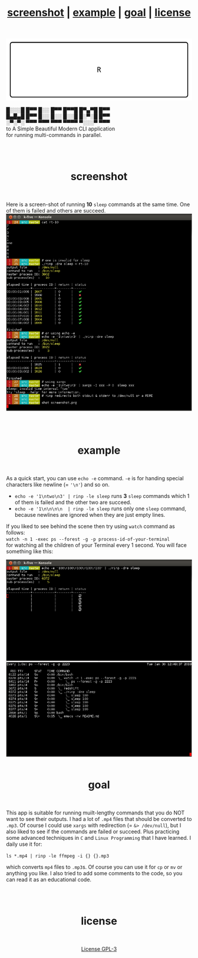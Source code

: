 <h1 id="top" align="center">
  <a href="#screenshot">screenshot</a>
  | <a href="#example">example</a>
  | <a href="#goal">goal</a>
  | <a href="#license">license</a>
</h1>
<br>
<br>

<a href="https://github.com/k-five/rinp">
  <img src="https://github.com/k-five/rinp/blob/master/rec/rinp.banner.gif" />
</a>


█░░░█ █▀▀ █░░ █▀▀ █▀▀█ █▀▄▀█ █▀▀<br>
█▄█▄█ █▀▀ █░░ █░░ █░░█ █░▀░█ █▀▀<br>
░▀░▀░ ▀▀▀ ▀▀▀ ▀▀▀ ▀▀▀▀ ▀░░░▀ ▀▀▀<br>
to A Simple Beautiful Modern CLI application<br>
for running multi-commands in parallel.


<br>
<br>
<h1 id="screenshot" align="center">screenshot</h1>
<br>

Here is a screen-shot of running **10** `sleep` commands at the same time. One of them is failed and others are succeed.
<br>
<a href="https://github.com/k-five/rinp">
  <img src="https://github.com/k-five/rinp/blob/master/rec/screenshot.png" />
</a>

<br>
<br>
<h1 id="example" align="center">example</h1>
<br>

As a quick start, you can use `echo -e` command. `-e` is for handing special characters like newline (= `'\n'`) and so on.  

  - `echo -e '1\ntwo\n3' | rinp -le sleep` runs **3** `sleep` commands which 1 of them is failed and the other two are succeed.
  - `echo -e '1\n\n\n\n  | rinp -le sleep` runs only one `sleep` command, because newlines are ignored when they are just empty lines.

If you liked to see behind the scene then try using `watch` command as follows:  
`watch -n 1 -exec ps --forest -g -p process-id-of-your-terminal`  
for watching all the children of your Terminal every 1 second. You will face something like this:  

<a href="https://www.gnu.org/licenses/gpl-3.0.en.html">
  <img src="https://github.com/k-five/rinp/blob/master/rec/screenshot.watch.png" />
</a>

<br>
<br>
<h1 id="goal" align="center">goal</h1>
<br>


This app is suitable for running muilt-lengthy commands that you do NOT want to see their outputs. I had a lot of `.mp4` files
that should be converted to `.mp3`. Of course I could use `xargs` with redirection (= `&> /dev/null`), but I also liked to see
if the commands are failed or succeed.
Plus practicing some advanced techniques in `C` and `Linux Programming` that I have learned.
I daily use it for:

`ls *.mp4 | rinp -le ffmpeg -i {} {}.mp3`

which converts `mp4` files to `.mp3`s. Of course you can use it for `cp` or `mv` or anything you like.
I also tried to add some comments to the code, so you can read it as an educational code.

<br>
<br>
<h1 id="license" align="center">license</h1>
<br>
<p align="center">
<a href="https://www.gnu.org/licenses/gpl-3.0.en.html">
  License GPL-3
</a>
</p>
